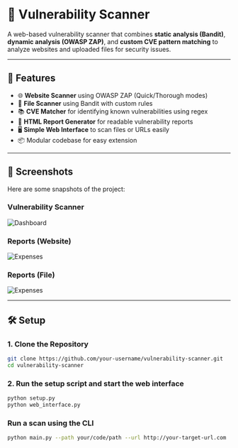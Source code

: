# 🔐 Vulnerability Scanner

A web-based vulnerability scanner that combines **static analysis (Bandit)**, **dynamic analysis (OWASP ZAP)**, and **custom CVE pattern matching** to analyze websites and uploaded files for security issues.

---

## 🚀 Features

- 🌐 **Website Scanner** using OWASP ZAP (Quick/Thorough modes)
- 🧪 **File Scanner** using Bandit with custom rules
- 📚 **CVE Matcher** for identifying known vulnerabilities using regex
- 📝 **HTML Report Generator** for readable vulnerability reports
- 🖥️ **Simple Web Interface** to scan files or URLs easily
- 📦 Modular codebase for easy extension

---

## 📸 Screenshots  
Here are some snapshots of the project:  

### **Vulnerability Scanner**  
![Dashboard](static/images/Dashboard.png)  

### **Reports (Website)**  
![Expenses](static/images/Expenses.png)  

### **Reports (File)**  
![Expenses](static/images/Expenses.png)  

---

## 🛠️ Setup

### 1. Clone the Repository

```bash
git clone https://github.com/your-username/vulnerability-scanner.git
cd vulnerability-scanner
```

### 2. Run the setup script and start the web interface 
   
```bash
python setup.py
python web_interface.py
```

### Run a scan using the CLI

```bash
python main.py --path your/code/path --url http://your-target-url.com
```
